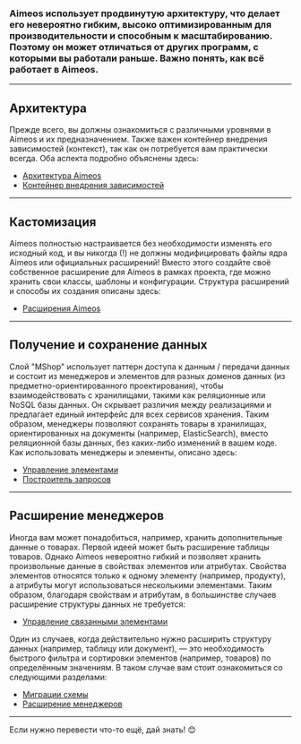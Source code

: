 ### Aimeos использует продвинутую архитектуру, что делает его невероятно гибким, высоко оптимизированным для производительности и способным к масштабированию. Поэтому он может отличаться от других программ, с которыми вы работали раньше. Важно понять, как всё работает в Aimeos.

---

## Архитектура

Прежде всего, вы должны ознакомиться с различными уровнями в Aimeos и их предназначением. Также важен контейнер внедрения зависимостей (контекст), так как он потребуется вам практически всегда. Оба аспекта подробно объяснены здесь:

- [Архитектура Aimeos](architecture.md)
- [Контейнер внедрения зависимостей](../infrastructure/context.md)

---

## Кастомизация

Aimeos полностью настраивается без необходимости изменять его исходный код, и вы никогда (!) не должны модифицировать файлы ядра Aimeos или официальных расширений! Вместо этого создайте своё собственное расширение для Aimeos в рамках проекта, где можно хранить свои классы, шаблоны и конфигурации. Структура расширений и способы их создания описаны здесь:

- [Расширения Aimeos](extensions.md)

---

## Получение и сохранение данных

Слой "MShop" использует паттерн доступа к данным / передачи данных и состоит из менеджеров и элементов для разных доменов данных (из предметно-ориентированного проектирования), чтобы взаимодействовать с хранилищами, такими как реляционные или NoSQL базы данных. Он скрывает различия между реализациями и предлагает единый интерфейс для всех сервисов хранения. Таким образом, менеджеры позволяют сохранять товары в хранилищах, ориентированных на документы (например, ElasticSearch), вместо реляционной базы данных, без каких-либо изменений в вашем коде. Как использовать менеджеры и элементы, описано здесь:

- [Управление элементами](../models/managing-items.md)
- [Построитель запросов](../models/search-filter.md)

---

## Расширение менеджеров

Иногда вам может понадобиться, например, хранить дополнительные данные о товарах. Первой идеей может быть расширение таблицы товаров. Однако Aimeos невероятно гибкий и позволяет хранить произвольные данные в свойствах элементов или атрибутах. Свойства элементов относятся только к одному элементу (например, продукту), а атрибуты могут использоваться несколькими элементами. Таким образом, благодаря свойствам и атрибутам, в большинстве случаев расширение структуры данных не требуется:

- [Управление связанными элементами](../models/managing-items.md#manage-related-items)

Один из случаев, когда действительно нужно расширить структуру данных (например, таблицу или документ), — это необходимость быстрого фильтра и сортировки элементов (например, товаров) по определённым значениям. В таком случае вам стоит ознакомиться со следующими разделами:

- [Миграции схемы](../infrastructure/schema-migrations.md)
- [Расширение менеджеров](../models/extend-managers.md)

--- 

Если нужно перевести что-то ещё, дай знать! 😊